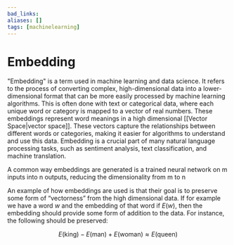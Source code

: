 ```yaml
---
bad_links: 
aliases: []
tags: [machinelearning]
---
```

# Embedding

"Embedding" is a term used in machine learning and data science. It refers to the process of converting complex, high-dimensional data into a lower-dimensional format that can be more easily processed by machine learning algorithms. This is often done with text or categorical data, where each unique word or category is mapped to a vector of real numbers. These embeddings represent word meanings in a high dimensional [[Vector Space|vector space]]. These vectors capture the relationships between different words or categories, making it easier for algorithms to understand and use this data. Embedding is a crucial part of many natural language processing tasks, such as sentiment analysis, text classification, and machine translation.

A common way embeddings are generated is a trained neural network on m inputs into n outputs, reducing the dimensionality from m to n

An example of how embeddings are used is that their goal is to preserve some form of “vectorness” from the high dimensional data. If for example we have a word $w$ and the embedding of that word if $E(w)$, then the embedding should provide some form of addition to the data. For instance, the following should be preserved:

$$
E(\text{king}) - E(\text{man}) + E(\text{woman}) \approx E(\text{queen})
$$